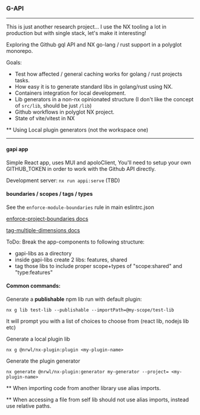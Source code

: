 ### G-API 

---
This is just another research project...
I use the NX tooling a lot in production but with single stack, let's make it interesting!

Exploring the Github gql API and NX go-lang / rust support in a polyglot monorepo.

Goals:

- Test how affected / general caching works for golang / rust projects tasks.
- How easy it is to generate standard libs in golang/rust using NX.
- Containers integration for local development.
- Lib generators in a non-nx opinionated structure (I don't like the concept of `src/lib`, should be just `/lib`)
- Github workflows in polyglot NX project. 
- State of vite/vitest in NX

** Using Local plugin generators (not the workspace one)

---
#### gapi app
Simple React app, uses MUI and apoloClient,
You'll need to setup your own GITHUB_TOKEN in order to work with the Github API directly. 

Development server:
`nx run appi:serve` (TBD)

#### boundaries / scopes / tags / types

See the `enforce-module-boundaries` rule in main eslintrc.json

[enforce-project-boundaries docs](https://nx.dev/core-features/enforce-project-boundaries) 

[tag-multiple-dimensions docs](https://nx.dev/recipes/other/tag-multiple-dimensions) 

ToDo: Break the app-components to following structure: 

- gapi-libs as a directory
- inside gapi-libs create 2 libs: features, shared
- tag those libs to include proper scope+types of "scope:shared" and "type:features"
  
 
#### Common commands:

Generate a **publishable** npm lib run with default plugin:

``nx g lib test-lib --publishable --importPath=@my-scope/test-lib``

It will prompt you with a list of choices to choose from (react lib, nodejs lib etc)


Generate a local plugin lib

`nx g @nrwl/nx-plugin:plugin <my-plugin-name>
`

Generate the plugin generator 

`nx generate @nrwl/nx-plugin:generator my-generator --project= <my-plugin-name>`

** When importing code from another library use alias imports.

** When accessing a file from self lib should not use alias imports, instead use relative paths.

